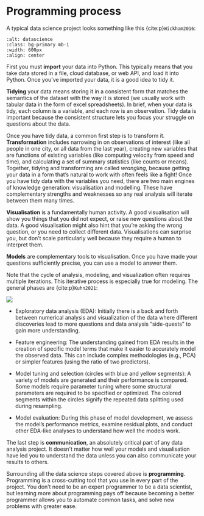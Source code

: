 # Programming process

 A typical data science project looks something like this {cite:p}`Wickham2016`:

```{image} ../_static/img/process.png
:alt: datascience
:class: bg-primary mb-1
:width: 600px
:align: center
```

First you must **import** your data into Python. This typically means that you take data stored in a file, cloud database, or web API, and load it into Python.
Once you’ve imported your data, it is a good idea to tidy it.

**Tidying** your data means storing it in a consistent form that matches the semantics of the dataset with the way it is stored (we usually work with tabular data in the form of excel spreadsheets). In brief, when your data is tidy, each column is a variable, and each row is an observation. Tidy data is important because the consistent structure lets you focus your struggle on questions about the data.

Once you have tidy data, a common first step is to transform it. **Transformation** includes narrowing in on observations of interest (like all people in one city, or all data from the last year), creating new variables that are functions of existing variables (like computing velocity from speed and time), and calculating a set of summary statistics (like counts or means). Together, tidying and transforming are called *wrangling*, because getting your data in a form that’s natural to work with often feels like a fight! Once you have tidy data with the variables you need, there are two main engines of knowledge generation: visualisation and modelling. These have complementary strengths and weaknesses so any real analysis will iterate between them many times. 

**Visualisation** is a fundamentally human activity. A good visualisation will show you things that you did not expect, or raise new questions about the data. A good visualisation might also hint that you’re asking the wrong question, or you need to collect different data. Visualisations can surprise you, but don’t scale particularly well because they require a human to interpret them.

**Models** are complementary tools to visualisation. Once you have made your questions sufficiently precise, you can use a model to answer them. 

Note that the cycle of analysis, modeling, and visualization often requires multiple iterations. This iterative process is especially true for modeling. The general phases are {cite:p}`Kuhn2021`:

![](https://www.tmwr.org/premade/modeling-process.svg)


- Exploratory data analysis (EDA): Initially there is a back and forth between numerical analysis and visualization of the data  where different discoveries lead to more questions and data analysis “side-quests” to gain more understanding.

- Feature engineering: The understanding gained from EDA results in the creation of specific model terms that make it easier to accurately model the observed data. This can include complex methodologies (e.g., PCA) or simpler features (using the ratio of two predictors). 

- Model tuning and selection (circles with blue and yellow segments): A variety of models are generated and their performance is compared. Some models require parameter tuning where some structural parameters are required to be specified or optimized. The colored segments within the circles signify the repeated data splitting used during resampling.

- Model evaluation: During this phase of model development, we assess the model’s performance metrics, examine residual plots, and conduct other EDA-like analyses to understand how well the models work. 

The last step is **communication**, an absolutely critical part of any data analysis project. It doesn't matter how well your models and visualisation have led you to understand the data unless you can also communicate your results to others.

Surrounding all the data science steps covered above is **programming**. Programming is a cross-cutting tool that you use in every part of the project. You don’t need to be an expert programmer to be a data scientist, but learning more about programming pays off because becoming a better programmer allows you to automate
common tasks, and solve new problems with greater ease.
